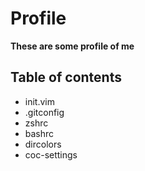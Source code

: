 # Profile
**These are some profile of me**

## Table of contents
* init.vim
* .gitconfig
* zshrc
* bashrc
* dircolors
* coc-settings


